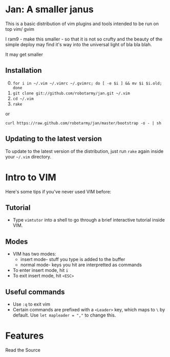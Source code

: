 # Jan: A smaller janus 

This is a basic distribution of vim plugins and tools intended to be run
on top vim/ gvim

I ram9 - make this smaller - so that it is not so crufty and the beauty of
the simple deploy may find it's way into the universal light of bla bla blah.

It may get smaller

## Installation

0. `for i in ~/.vim ~/.vimrc ~/.gvimrc; do [ -e $i ] && mv $i $i.old;
   done`
1. `git clone git://github.com/robotarmy/jan.git ~/.vim`
2. `cd ~/.vim`
3. `rake`

or

  `curl https://raw.github.com/robotarmy/jan/master/bootstrap -o - | sh`

## Updating to the latest version

To update to the latest version of the distribution, just run `rake`
again inside your `~/.vim` directory.

# Intro to VIM

Here's some tips if you've never used VIM before:

## Tutorial

* Type `vimtutor` into a shell to go through a brief interactive
  tutorial inside VIM.

## Modes

* VIM has two modes:
  * insert mode- stuff you type is added to the buffer
  * normal mode- keys you hit are interpretted as commands
* To enter insert mode, hit `i`
* To exit insert mode, hit `<ESC>`

## Useful commands

* Use `:q` to exit vim
* Certain commands are prefixed with a `<Leader>` key, which maps to `\`
  by default. Use `let mapleader = ","` to change this.

# Features

Read the Source